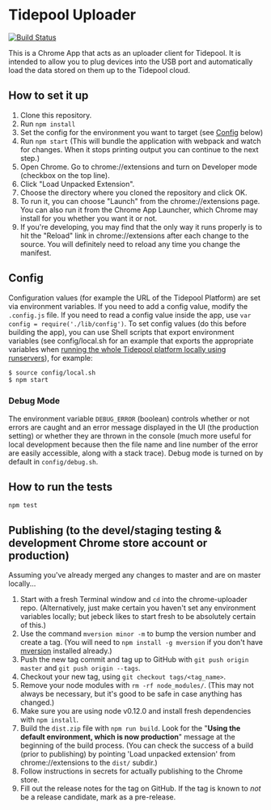 # Tidepool Uploader

[![Build Status](https://travis-ci.org/tidepool-org/chrome-uploader.png)](https://travis-ci.org/tidepool-org/chrome-uploader)

This is a Chrome App that acts as an uploader client for Tidepool. It is intended to allow you to plug devices into the USB port and automatically load the data stored on them up to the Tidepool cloud.


## How to set it up

1. Clone this repository.
1. Run `npm install`
1. Set the config for the environment you want to target (see [Config](#config) below)
1. Run `npm start` (This will bundle the application with webpack and watch for changes. When it stops printing output you can continue to the next step.)
1. Open Chrome. Go to chrome://extensions and turn on Developer mode (checkbox on the top line).
1. Click "Load Unpacked Extension".
1. Choose the directory where you cloned the repository and click OK.
1. To run it, you can choose "Launch" from the chrome://extensions page. You can also run it from the Chrome App Launcher, which Chrome may install for you whether you want it or not.
1. If you're developing, you may find that the only way it runs properly is to hit the "Reload" link in chrome://extensions after each change to the source. You will definitely need to reload any time you change the manifest.


## Config

Configuration values (for example the URL of the Tidepool Platform) are set via environment variables. If you need to add a config value, modify the `.config.js` file. If you need to read a config value inside the app, use `var config = require('./lib/config')`. To set config values (do this before building the app), you can use Shell scripts that export environment variables (see config/local.sh for an example that exports the appropriate variables when [running the whole Tidepool platform locally using runservers](http://developer.tidepool.io/starting-up-services/)), for example:

```bash
$ source config/local.sh
$ npm start
```

### Debug Mode

The environment variable `DEBUG_ERROR` (boolean) controls whether or not errors are caught and an error message displayed in the UI (the production setting) or whether they are thrown in the console (much more useful for local development because then the file name and line number of the error are easily accessible, along with a stack trace). Debug mode is turned on by default in `config/debug.sh`.

## How to run the tests

```npm test```


## Publishing (to the devel/staging testing & development Chrome store account or production)

Assuming you've already merged any changes to master and are on master locally...

1. Start with a fresh Terminal window and `cd` into the chrome-uploader repo. (Alternatively, just make certain you haven't set any environment variables locally; but jebeck likes to start fresh to be absolutely certain of this.)
1. Use the command `mversion minor -m` to bump the version number and create a tag. (You will need to `npm install -g mversion` if you don't have [mversion](https://github.com/mikaelbr/mversion) installed already.)
1. Push the new tag commit and tag up to GitHub with `git push origin master` and `git push origin --tags`.
1. Checkout your new tag, using `git checkout tags/<tag_name>`.
1. Remove your node modules with `rm -rf node_modules/`. (This may not always be necessary, but it's good to be safe in case anything has changed.)
1. Make sure you are using node v0.12.0 and install fresh dependencies with `npm install`.
1. Build the `dist.zip` file with `npm run build`. Look for the "**Using the default environment, which is now production**" message at the beginning of the build process. (You can check the success of a build (prior to publishing) by pointing 'Load unpacked extension' from chrome://extensions to the `dist/` subdir.)
1. Follow instructions in secrets for actually publishing to the Chrome store.
1. Fill out the release notes for the tag on GitHub. If the tag is known to *not* be a release candidate, mark as a pre-release.
